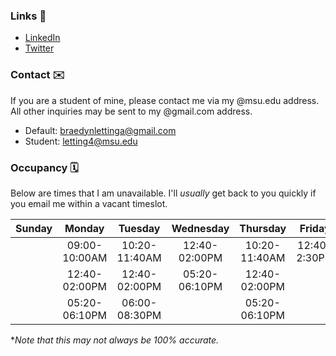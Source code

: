 ### Links 🔗
- [LinkedIn](https://www.linkedin.com/in/braedynl/)
- [Twitter](https://twitter.com/__braedynl)

### Contact ✉️
If you are a student of mine, please contact me via my @msu.edu address. All other inquiries may be sent to my @gmail.com address.
- Default: braedynlettinga@gmail.com
- Student: letting4@msu.edu

### Occupancy 🗓️
Below are times that I am unavailable. I'll *usually* get back to you quickly if you email me within a vacant timeslot.

| Sunday | Monday | Tuesday | Wednesday | Thursday | Friday | Saturday |
| :---:  | :---:  | :---:   | :---:     | :---:    | :---:  | :---:    |
|| 09:00-10:00AM  | 10:20-11:40AM | 12:40-02:00PM | 10:20-11:40AM | 12:40-2:30PM ||
|| 12:40-02:00PM  | 12:40-02:00PM | 05:20-06:10PM | 12:40-02:00PM |||
|| 05:20-06:10PM  | 06:00-08:30PM |               | 05:20-06:10PM |||

**Note that this may not always be 100% accurate.*
